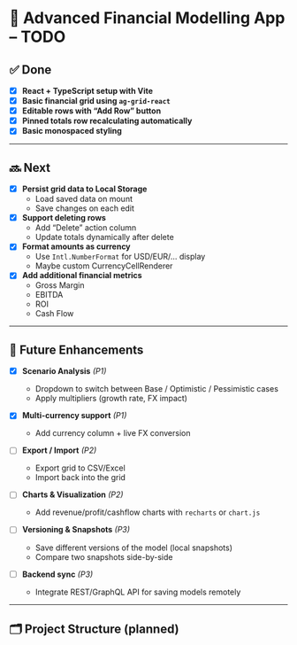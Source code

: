 # 🏦 Advanced Financial Modelling App – TODO

## ✅ Done
- [x] **React + TypeScript setup with Vite**
- [x] **Basic financial grid using `ag-grid-react`**
- [x] **Editable rows with “Add Row” button**
- [x] **Pinned totals row recalculating automatically**
- [x] **Basic monospaced styling**

---

## 🔜 Next
- [x] **Persist grid data to Local Storage**
  - Load saved data on mount
  - Save changes on each edit
- [x] **Support deleting rows**
  - Add “Delete” action column
  - Update totals dynamically after delete
- [x] **Format amounts as currency**
  - Use `Intl.NumberFormat` for USD/EUR/… display
  - Maybe custom CurrencyCellRenderer
- [x] **Add additional financial metrics**
  - Gross Margin
  - EBITDA
  - ROI
  - Cash Flow

---

## 🚀 Future Enhancements
- [x] **Scenario Analysis** _(P1)_
  - Dropdown to switch between Base / Optimistic / Pessimistic cases
  - Apply multipliers (growth rate, FX impact)
- [x] **Multi-currency support** _(P1)_

  - Add currency column + live FX conversion
- [ ] **Export / Import** _(P2)_
  - Export grid to CSV/Excel
  - Import back into the grid
- [ ] **Charts & Visualization** _(P2)_
  - Add revenue/profit/cashflow charts with `recharts` or `chart.js`
- [ ] **Versioning & Snapshots** _(P3)_
  - Save different versions of the model (local snapshots)
  - Compare two snapshots side-by-side
- [ ] **Backend sync** _(P3)_
  - Integrate REST/GraphQL API for saving models remotely

---

## 🗂 Project Structure (planned)
